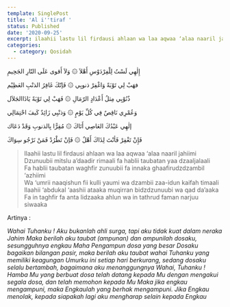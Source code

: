 ```yaml
---
template: SinglePost
title: 'Al i''tiraf '
status: Published
date: '2020-09-25'
excerpt: ilaahii lastu lil firdausi ahlaan wa laa aqwaa ‘alaa naaril jahiimi
categories:
  - category: Qosidah
---
```

إِلٰهِي لَسْتُ لِلْفِرْدَوْسِ أَهْلاَ ۞ وَلاَ أَقوى عَلَى النّارِ الجَحِيمِ

فهَبْ لِي تَوْبَةً وَاغْفِرْ ذنوبِي ۞ فَإنّكَ غَافِرُ الذنْبِ العَظِيْم

ذُنُوْبِي مِثلُ أَعْدَادٍ الرّمَالِ ۞ فَهَبْ لِي تَوْبَةً يَاذَاالجَلاَل

وَعُمْرِي نَاقِصٌ فِي كُلِّ يَوْمٍ ۞ وَذنْبِي زَائِدٌ كَيفَ احْتِمَالِي

إلٰهِي عَبْدُكَ العَاصِي أَتَاكَ ۞ مُقِرًّا بِالذنوبِ وَقَدْ دَعَاك

فَإِنْ تَغْفِرْ فَأنْتَ لِذَاكَ أَهْلٌ ۞ فَإنْ تَطْرُدْ فَمَنْ نَرْجُو سِوَاكَ

> Ilaahii lastu lil firdausi ahlaan wa laa aqwaa ‘alaa naaril jahiimi  
> Dzunuubii mitslu a’daadir rimaali fa hablii taubatan yaa dzaaljalaali  
> Fa hablii taubatan waghfir zunuubii fa innaka ghaafirudzdzambil ‘azhiimi    
> Wa ‘umrii naaqishun fii kulli yaumi wa dzambii zaa-idun kaifah timaali  
> Ilaahii ‘abdukal ‘aashii ataaka muqirran bidzdzunuubi wa qad da’aaka  
> Fa in taghfir fa anta lidzaaka ahlun wa in tathrud faman narjuu siwaaka    

Artinya : 

_Wahai Tuhanku ! Aku bukanlah ahli surga, tapi aku tidak kuat dalam neraka Jahim
Maka berilah aku taubat (ampunan) dan ampunilah dosaku, sesungguhnya engkau Maha Pengampun dosa yang besar
Dosaku bagaikan bilangan pasir, maka berilah aku taubat wahai Tuhanku yang memiliki keagungan
Umurku ini setiap hari berkurang, sedang dosaku selalu bertambah, bagaimana aku menanggungnya
Wahai, Tuhanku ! Hamba Mu yang berbuat dosa telah datang kepada Mu dengan mengakui segala dosa, dan telah memohon kepada Mu
Maka jika engkau mengampuni, maka Engkaulah yang berhak mengampuni. Jika Engkau menolak, kepada siapakah lagi aku mengharap selain kepada Engkau_
